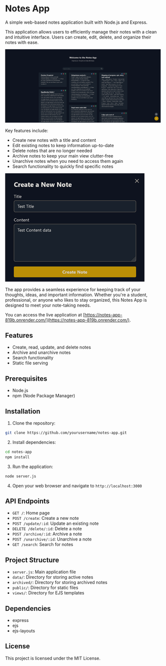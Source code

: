 # Notes App

A simple web-based notes application built with Node.js and Express.

This application allows users to efficiently manage their notes with a clean and intuitive interface. Users can create, edit, delete, and organize their notes with ease.

![Notes App Home Page](doc/images/image.png)

Key features include:
- Create new notes with a title and content
- Edit existing notes to keep information up-to-date
- Delete notes that are no longer needed
- Archive notes to keep your main view clutter-free
- Unarchive notes when you need to access them again
- Search functionality to quickly find specific notes

![Create New Note](doc/images/image-2.png)

The app provides a seamless experience for keeping track of your thoughts, ideas, and important information. Whether you're a student, professional, or anyone who likes to stay organized, this Notes App is designed to meet your note-taking needs.

You can access the live application at [https://notes-app-819b.onrender.com/](https://notes-app-819b.onrender.com/).


## Features

- Create, read, update, and delete notes
- Archive and unarchive notes
- Search functionality
- Static file serving

## Prerequisites

- Node.js
- npm (Node Package Manager)

## Installation

1. Clone the repository:
~~~bash
git clone https://github.com/yourusername/notes-app.git 
~~~


2. Install dependencies:
~~~bash
cd notes-app
npm install 
~~~


3. Run the application:
~~~bash
node server.js
~~~

4. Open your web browser and navigate to `http://localhost:3000`

## API Endpoints

- `GET /`: Home page
- `POST /create`: Create a new note
- `POST /update/:id`: Update an existing note
- `DELETE /delete/:id`: Delete a note
- `POST /archive/:id`: Archive a note
- `POST /unarchive/:id`: Unarchive a note
- `GET /search`: Search for notes

## Project Structure

- `server.js`: Main application file
- `data/`: Directory for storing active notes
- `archived/`: Directory for storing archived notes
- `public/`: Directory for static files
- `views/`: Directory for EJS templates

## Dependencies

- express
- ejs
- ejs-layouts

## License

This project is licensed under the MIT License.
